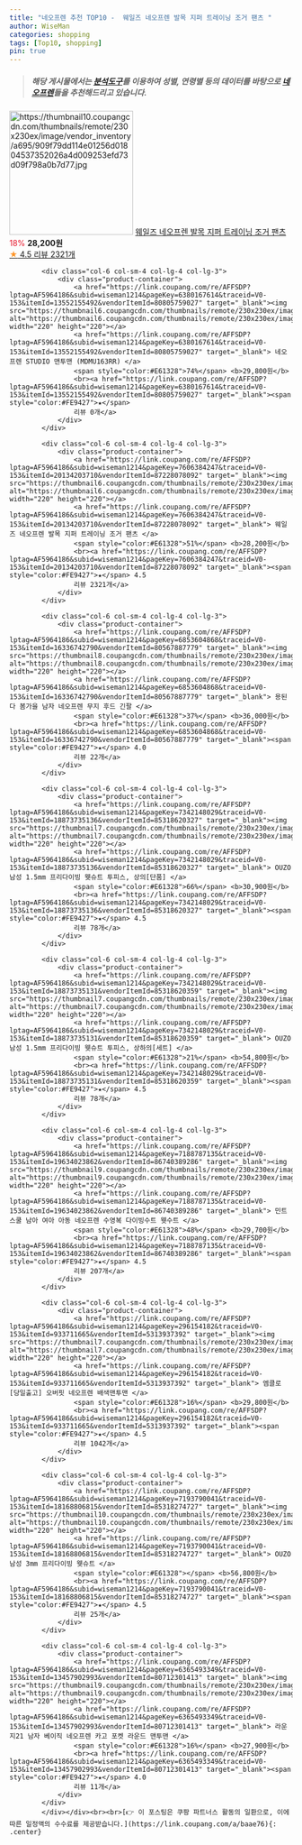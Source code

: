 ```yaml
---
title: "네오프렌 추천 TOP10 -  웨일즈 네오프렌 발목 지퍼 트레이닝 조거 팬츠 "
author: WiseMan
categories: shopping
tags: [Top10, shopping]
pin: true
---
```


> ##### 해당 게시물에서는 [**분석도구**](https://itemscout.io/)를 이용하여 **성별**, **연령별** 등의 데이터를 바탕으로 [**네오프렌**](https://link.coupang.com/a/baae76)들을 추천해드리고 있습니다.
<div class="container"><div class="row">
            <div class="col-6 col-sm-4 col-lg-4 col-lg-3">
                <div class="product-container">
                    <a href="https://link.coupang.com/re/AFFSDP?lptag=AF5964186&subid=wiseman1214&pageKey=7606384247&traceid=V0-153&itemId=20134203709&vendorItemId=87228078142" target="_blank"><img src="https://thumbnail10.coupangcdn.com/thumbnails/remote/230x230ex/image/vendor_inventory/a695/909f79dd114e01256d01804537352026a4d009253efd73d09f798a0b7d77.jpg" alt="https://thumbnail10.coupangcdn.com/thumbnails/remote/230x230ex/image/vendor_inventory/a695/909f79dd114e01256d01804537352026a4d009253efd73d09f798a0b7d77.jpg" width="220" height="220"></a>
                    <a href="https://link.coupang.com/re/AFFSDP?lptag=AF5964186&subid=wiseman1214&pageKey=7606384247&traceid=V0-153&itemId=20134203709&vendorItemId=87228078142" target="_blank"> 웨일즈 네오프렌 발목 지퍼 트레이닝 조거 팬츠 </a>
                    <span style="color:#E61328">18%</span> <b>28,200원</b>
                    <br><a href="https://link.coupang.com/re/AFFSDP?lptag=AF5964186&subid=wiseman1214&pageKey=7606384247&traceid=V0-153&itemId=20134203709&vendorItemId=87228078142" target="_blank"><span style="color:#FE9427">★</span> 4.5
                    리뷰 2321개</a>
                </div>
            </div>
            
            <div class="col-6 col-sm-4 col-lg-4 col-lg-3">
                <div class="product-container">
                    <a href="https://link.coupang.com/re/AFFSDP?lptag=AF5964186&subid=wiseman1214&pageKey=6380167614&traceid=V0-153&itemId=13552155492&vendorItemId=80805759027" target="_blank"><img src="https://thumbnail6.coupangcdn.com/thumbnails/remote/230x230ex/image/vendor_inventory/12dc/18258a779878289399aec774bb2e3d375d6c37a1c264b49948fedc33b318.jpg" alt="https://thumbnail6.coupangcdn.com/thumbnails/remote/230x230ex/image/vendor_inventory/12dc/18258a779878289399aec774bb2e3d375d6c37a1c264b49948fedc33b318.jpg" width="220" height="220"></a>
                    <a href="https://link.coupang.com/re/AFFSDP?lptag=AF5964186&subid=wiseman1214&pageKey=6380167614&traceid=V0-153&itemId=13552155492&vendorItemId=80805759027" target="_blank"> 네오프렌 STUDIO 맨투맨 (MDMU163RR) </a>
                    <span style="color:#E61328">74%</span> <b>29,800원</b>
                    <br><a href="https://link.coupang.com/re/AFFSDP?lptag=AF5964186&subid=wiseman1214&pageKey=6380167614&traceid=V0-153&itemId=13552155492&vendorItemId=80805759027" target="_blank"><span style="color:#FE9427">★</span> 
                    리뷰 0개</a>
                </div>
            </div>
            
            <div class="col-6 col-sm-4 col-lg-4 col-lg-3">
                <div class="product-container">
                    <a href="https://link.coupang.com/re/AFFSDP?lptag=AF5964186&subid=wiseman1214&pageKey=7606384247&traceid=V0-153&itemId=20134203710&vendorItemId=87228078092" target="_blank"><img src="https://thumbnail6.coupangcdn.com/thumbnails/remote/230x230ex/image/vendor_inventory/9727/fbc9d79b55247dffb9823ec32cb5b8fe6355d69c7987a769265432dabf64.jpg" alt="https://thumbnail6.coupangcdn.com/thumbnails/remote/230x230ex/image/vendor_inventory/9727/fbc9d79b55247dffb9823ec32cb5b8fe6355d69c7987a769265432dabf64.jpg" width="220" height="220"></a>
                    <a href="https://link.coupang.com/re/AFFSDP?lptag=AF5964186&subid=wiseman1214&pageKey=7606384247&traceid=V0-153&itemId=20134203710&vendorItemId=87228078092" target="_blank"> 웨일즈 네오프렌 발목 지퍼 트레이닝 조거 팬츠 </a>
                    <span style="color:#E61328">51%</span> <b>28,200원</b>
                    <br><a href="https://link.coupang.com/re/AFFSDP?lptag=AF5964186&subid=wiseman1214&pageKey=7606384247&traceid=V0-153&itemId=20134203710&vendorItemId=87228078092" target="_blank"><span style="color:#FE9427">★</span> 4.5
                    리뷰 2321개</a>
                </div>
            </div>
            
            <div class="col-6 col-sm-4 col-lg-4 col-lg-3">
                <div class="product-container">
                    <a href="https://link.coupang.com/re/AFFSDP?lptag=AF5964186&subid=wiseman1214&pageKey=6853604868&traceid=V0-153&itemId=16336742790&vendorItemId=80567887779" target="_blank"><img src="https://thumbnail8.coupangcdn.com/thumbnails/remote/230x230ex/image/vendor_inventory/4ff9/77c45eb3b4b076df4c8359dc3c140da63649ae4fb591f8658e7e141d82af.jpg" alt="https://thumbnail8.coupangcdn.com/thumbnails/remote/230x230ex/image/vendor_inventory/4ff9/77c45eb3b4b076df4c8359dc3c140da63649ae4fb591f8658e7e141d82af.jpg" width="220" height="220"></a>
                    <a href="https://link.coupang.com/re/AFFSDP?lptag=AF5964186&subid=wiseman1214&pageKey=6853604868&traceid=V0-153&itemId=16336742790&vendorItemId=80567887779" target="_blank"> 용된다 봄가을 남자 네오프렌 무지 후드 긴팔 </a>
                    <span style="color:#E61328">37%</span> <b>36,000원</b>
                    <br><a href="https://link.coupang.com/re/AFFSDP?lptag=AF5964186&subid=wiseman1214&pageKey=6853604868&traceid=V0-153&itemId=16336742790&vendorItemId=80567887779" target="_blank"><span style="color:#FE9427">★</span> 4.0
                    리뷰 22개</a>
                </div>
            </div>
            
            <div class="col-6 col-sm-4 col-lg-4 col-lg-3">
                <div class="product-container">
                    <a href="https://link.coupang.com/re/AFFSDP?lptag=AF5964186&subid=wiseman1214&pageKey=7342148029&traceid=V0-153&itemId=18873735136&vendorItemId=85318620327" target="_blank"><img src="https://thumbnail7.coupangcdn.com/thumbnails/remote/230x230ex/image/vendor_inventory/e77c/6a7e20ffe553ecdcae3b08535a844023335ff4c6d286d865435680990df4.jpg" alt="https://thumbnail7.coupangcdn.com/thumbnails/remote/230x230ex/image/vendor_inventory/e77c/6a7e20ffe553ecdcae3b08535a844023335ff4c6d286d865435680990df4.jpg" width="220" height="220"></a>
                    <a href="https://link.coupang.com/re/AFFSDP?lptag=AF5964186&subid=wiseman1214&pageKey=7342148029&traceid=V0-153&itemId=18873735136&vendorItemId=85318620327" target="_blank"> OUZO 남성 1.5mm 프리다이빙 웻슈트 투피스, 상의[단품] </a>
                    <span style="color:#E61328">66%</span> <b>30,900원</b>
                    <br><a href="https://link.coupang.com/re/AFFSDP?lptag=AF5964186&subid=wiseman1214&pageKey=7342148029&traceid=V0-153&itemId=18873735136&vendorItemId=85318620327" target="_blank"><span style="color:#FE9427">★</span> 4.5
                    리뷰 78개</a>
                </div>
            </div>
            
            <div class="col-6 col-sm-4 col-lg-4 col-lg-3">
                <div class="product-container">
                    <a href="https://link.coupang.com/re/AFFSDP?lptag=AF5964186&subid=wiseman1214&pageKey=7342148029&traceid=V0-153&itemId=18873735131&vendorItemId=85318620359" target="_blank"><img src="https://thumbnail7.coupangcdn.com/thumbnails/remote/230x230ex/image/vendor_inventory/e51a/52a10fa38dfe1dca24adebc105e862b30babed9028c1359f3fdbaa504058.jpg" alt="https://thumbnail7.coupangcdn.com/thumbnails/remote/230x230ex/image/vendor_inventory/e51a/52a10fa38dfe1dca24adebc105e862b30babed9028c1359f3fdbaa504058.jpg" width="220" height="220"></a>
                    <a href="https://link.coupang.com/re/AFFSDP?lptag=AF5964186&subid=wiseman1214&pageKey=7342148029&traceid=V0-153&itemId=18873735131&vendorItemId=85318620359" target="_blank"> OUZO 남성 1.5mm 프리다이빙 웻슈트 투피스, 상하의[세트] </a>
                    <span style="color:#E61328">21%</span> <b>54,800원</b>
                    <br><a href="https://link.coupang.com/re/AFFSDP?lptag=AF5964186&subid=wiseman1214&pageKey=7342148029&traceid=V0-153&itemId=18873735131&vendorItemId=85318620359" target="_blank"><span style="color:#FE9427">★</span> 4.5
                    리뷰 78개</a>
                </div>
            </div>
            
            <div class="col-6 col-sm-4 col-lg-4 col-lg-3">
                <div class="product-container">
                    <a href="https://link.coupang.com/re/AFFSDP?lptag=AF5964186&subid=wiseman1214&pageKey=7188787135&traceid=V0-153&itemId=19634023862&vendorItemId=86740389286" target="_blank"><img src="https://thumbnail9.coupangcdn.com/thumbnails/remote/230x230ex/image/vendor_inventory/92da/51ca48d000bcea9edfe1cfe2dd7fd11c11387fbd22da63bf2d28ca0886fd.jpg" alt="https://thumbnail9.coupangcdn.com/thumbnails/remote/230x230ex/image/vendor_inventory/92da/51ca48d000bcea9edfe1cfe2dd7fd11c11387fbd22da63bf2d28ca0886fd.jpg" width="220" height="220"></a>
                    <a href="https://link.coupang.com/re/AFFSDP?lptag=AF5964186&subid=wiseman1214&pageKey=7188787135&traceid=V0-153&itemId=19634023862&vendorItemId=86740389286" target="_blank"> 민트스쿨 남아 여아 아동 네오프렌 수영복 다이빙수트 웻수트 </a>
                    <span style="color:#E61328">48%</span> <b>29,700원</b>
                    <br><a href="https://link.coupang.com/re/AFFSDP?lptag=AF5964186&subid=wiseman1214&pageKey=7188787135&traceid=V0-153&itemId=19634023862&vendorItemId=86740389286" target="_blank"><span style="color:#FE9427">★</span> 4.5
                    리뷰 207개</a>
                </div>
            </div>
            
            <div class="col-6 col-sm-4 col-lg-4 col-lg-3">
                <div class="product-container">
                    <a href="https://link.coupang.com/re/AFFSDP?lptag=AF5964186&subid=wiseman1214&pageKey=296154182&traceid=V0-153&itemId=933711665&vendorItemId=5313937392" target="_blank"><img src="https://thumbnail7.coupangcdn.com/thumbnails/remote/230x230ex/image/vendor_inventory/8060/a4d616abd5b1d89f4c91279d2de5b2c6445f4a4e5e8b1d1811cfe0c698db.jpg" alt="https://thumbnail7.coupangcdn.com/thumbnails/remote/230x230ex/image/vendor_inventory/8060/a4d616abd5b1d89f4c91279d2de5b2c6445f4a4e5e8b1d1811cfe0c698db.jpg" width="220" height="220"></a>
                    <a href="https://link.coupang.com/re/AFFSDP?lptag=AF5964186&subid=wiseman1214&pageKey=296154182&traceid=V0-153&itemId=933711665&vendorItemId=5313937392" target="_blank"> 엠클로 [당일출고] 오버핏 네오프렌 배색맨투맨 </a>
                    <span style="color:#E61328">16%</span> <b>29,800원</b>
                    <br><a href="https://link.coupang.com/re/AFFSDP?lptag=AF5964186&subid=wiseman1214&pageKey=296154182&traceid=V0-153&itemId=933711665&vendorItemId=5313937392" target="_blank"><span style="color:#FE9427">★</span> 4.5
                    리뷰 1042개</a>
                </div>
            </div>
            
            <div class="col-6 col-sm-4 col-lg-4 col-lg-3">
                <div class="product-container">
                    <a href="https://link.coupang.com/re/AFFSDP?lptag=AF5964186&subid=wiseman1214&pageKey=7193790041&traceid=V0-153&itemId=18168806815&vendorItemId=85318274727" target="_blank"><img src="https://thumbnail10.coupangcdn.com/thumbnails/remote/230x230ex/image/vendor_inventory/61e3/d5c05f6e229419cd8c850cb96cd5003221bf047065d68fbfde8e6e59f999.jpg" alt="https://thumbnail10.coupangcdn.com/thumbnails/remote/230x230ex/image/vendor_inventory/61e3/d5c05f6e229419cd8c850cb96cd5003221bf047065d68fbfde8e6e59f999.jpg" width="220" height="220"></a>
                    <a href="https://link.coupang.com/re/AFFSDP?lptag=AF5964186&subid=wiseman1214&pageKey=7193790041&traceid=V0-153&itemId=18168806815&vendorItemId=85318274727" target="_blank"> OUZO 남성 3mm 프리다이빙 웻슈트 </a>
                    <span style="color:#E61328"></span> <b>56,800원</b>
                    <br><a href="https://link.coupang.com/re/AFFSDP?lptag=AF5964186&subid=wiseman1214&pageKey=7193790041&traceid=V0-153&itemId=18168806815&vendorItemId=85318274727" target="_blank"><span style="color:#FE9427">★</span> 4.5
                    리뷰 25개</a>
                </div>
            </div>
            
            <div class="col-6 col-sm-4 col-lg-4 col-lg-3">
                <div class="product-container">
                    <a href="https://link.coupang.com/re/AFFSDP?lptag=AF5964186&subid=wiseman1214&pageKey=6365493349&traceid=V0-153&itemId=13457902993&vendorItemId=80712301413" target="_blank"><img src="https://thumbnail9.coupangcdn.com/thumbnails/remote/230x230ex/image/vendor_inventory/8aaf/8de815be8b9a3aec77dc88d7925a7e2c72036ea409690a96795b8ff82c6b.JPG" alt="https://thumbnail9.coupangcdn.com/thumbnails/remote/230x230ex/image/vendor_inventory/8aaf/8de815be8b9a3aec77dc88d7925a7e2c72036ea409690a96795b8ff82c6b.JPG" width="220" height="220"></a>
                    <a href="https://link.coupang.com/re/AFFSDP?lptag=AF5964186&subid=wiseman1214&pageKey=6365493349&traceid=V0-153&itemId=13457902993&vendorItemId=80712301413" target="_blank"> 라운지21 남자 베이직 네오프렌 카고 포켓 라운드 맨투맨 </a>
                    <span style="color:#E61328">16%</span> <b>27,900원</b>
                    <br><a href="https://link.coupang.com/re/AFFSDP?lptag=AF5964186&subid=wiseman1214&pageKey=6365493349&traceid=V0-153&itemId=13457902993&vendorItemId=80712301413" target="_blank"><span style="color:#FE9427">★</span> 4.0
                    리뷰 11개</a>
                </div>
            </div>
            </div></div><br><br>[👉 이 포스팅은 쿠팡 파트너스 활동의 일환으로, 이에 따른 일정액의 수수료를 제공받습니다.](https://link.coupang.com/a/baae76){: .center}